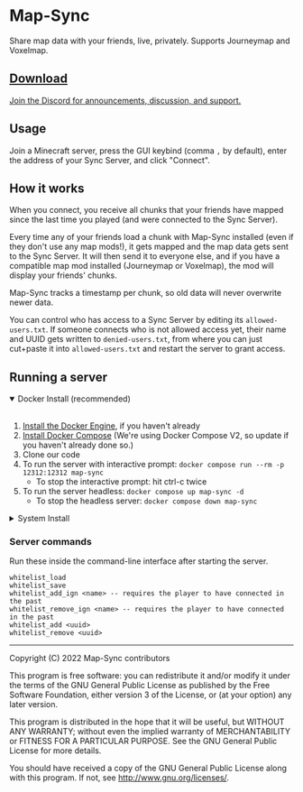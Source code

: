 # Map-Sync

Share map data with your friends, live, privately.
Supports Journeymap and Voxelmap.

## [Download](https://github.com/CivPlatform/map-sync/releases)

[Join the Discord for announcements, discussion, and support.](https://discord.gg/khMPvWjnKt)

## Usage

Join a Minecraft server, press the GUI keybind (comma `,` by default), enter the address of your Sync Server, and click "Connect".

## How it works

When you connect, you receive all chunks that your friends have mapped since the last time you played (and were connected to the Sync Server).

Every time any of your friends load a chunk with Map-Sync installed (even if they don't use any map mods!), it gets mapped and the map data gets sent to the Sync Server. It will then send it to everyone else, and if you have a compatible map mod installed (Journeymap or Voxelmap), the mod will display your friends' chunks.

Map-Sync tracks a timestamp per chunk, so old data will never overwrite newer data.

You can control who has access to a Sync Server by editing its `allowed-users.txt`. If someone connects who is not allowed access yet, their name and UUID gets written to `denied-users.txt`, from where you can just cut+paste it into `allowed-users.txt` and restart the server to grant access.

## Running a server

<details open>
<summary>Docker Install (recommended)</summary>
<br />

1. [Install the Docker Engine](https://docs.docker.com/engine/install/), if you haven't already
2. [Install Docker Compose](https://docs.docker.com/compose/install/) (We're using Docker Compose V2, so update if you haven't already done so.)
3. Clone our code
4. To run the server with interactive prompt: `docker compose run --rm -p 12312:12312 map-sync`
    - To stop the interactive prompt: hit ctrl-c twice
5. To run the server headless: `docker compose up map-sync -d`
    - To stop the headless server: `docker compose down map-sync`
</details>

<details>
<summary>System Install</summary>
<br />

- install recent nodejs (~17)
- clone code, `cd server`
- `npm install`
- `npm run build` -- this has to be run after every time the code is edited
- `npm run start`
- to stop, press Ctrl+C twice
</details>

### Server commands

Run these inside the command-line interface after starting the server.

```
whitelist_load
whitelist_save
whitelist_add_ign <name> -- requires the player to have connected in the past
whitelist_remove_ign <name> -- requires the player to have connected in the past
whitelist_add <uuid>
whitelist_remove <uuid>
```

---

Copyright (C) 2022 Map-Sync contributors

This program is free software: you can redistribute it and/or modify
it under the terms of the GNU General Public License as published by
the Free Software Foundation, either version 3 of the License, or
(at your option) any later version.

This program is distributed in the hope that it will be useful,
but WITHOUT ANY WARRANTY; without even the implied warranty of
MERCHANTABILITY or FITNESS FOR A PARTICULAR PURPOSE. See the
GNU General Public License for more details.

You should have received a copy of the GNU General Public License
along with this program. If not, see <http://www.gnu.org/licenses/>.
